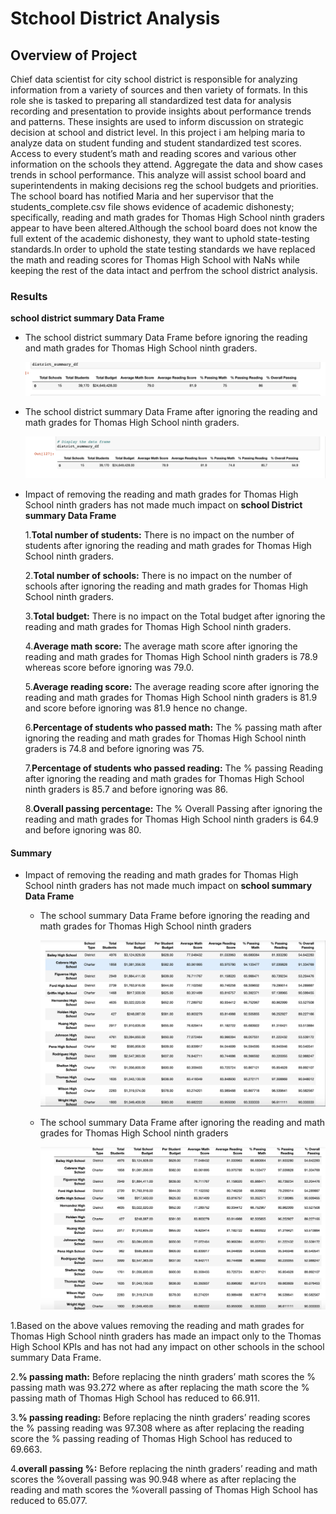 # Stchool District Analysis

## Overview of Project
Chief data scientist for city school district is responsible for analyzing information from a variety of sources and then variety of formats. In this role she is tasked  to preparing all standardized test data for analysis recording and presentation to provide insights about performance trends and patterns. These insights are used to inform discussion on strategic decision at school and district level. 
In this project i am helping maria to analyze data on student funding and student standardized test scores. Access to every student’s math and reading scores and various other information on the schools they attend.
Aggregate the data and show cases trends in school performance. This analyze will assist school board and superintendents in making decisions reg the school budgets and priorities.
The school board has notified Maria and her supervisor that the students_complete.csv file shows evidence of academic dishonesty; specifically, reading and math grades for Thomas High School ninth graders appear to have been altered.Although the school board does not know the full extent of the academic dishonesty, they want to uphold state-testing standards.In order to uphold the state testing standards we have replaced the math and reading scores for Thomas High School with NaNs while keeping the rest of the data intact and perfrom the school district analysis.

### Results
 **school district summary Data Frame**
 
  - The school district summary Data Frame before ignoring the reading and math grades for Thomas High School ninth graders.

  
      ![](images/Old%20District%20Summary%20DF.png)
      
  - The school district summary Data Frame after ignoring the reading and math grades for Thomas High School ninth graders.
  
      ![](images/New%20District%20Summary%20DF.png)
      
 - Impact of removing the reading and math grades for Thomas High School ninth graders has not made much impact on **school District summary Data Frame**
 
     1.**Total number of students:** There is no impact on the number of students after ignoring the reading and math grades for Thomas High School ninth graders.
     
     2.**Total number of schools:** There is no impact on the number of schools after ignoring the reading and math grades for Thomas High School ninth graders.
     
     3.**Total budget:** There is no impact on the Total budget after ignoring the reading and math grades for Thomas High School ninth graders.
     
     4.**Average math score:** The average math score after ignoring the reading and math grades for Thomas High School ninth graders is 78.9 whereas score  before ignoring was 79.0.
     
     5.**Average reading score:** The average reading score after ignoring the reading and math grades for Thomas High School ninth graders is 81.9 and score before ignoring was 81.9 hence no change.
     
     6.**Percentage of students who passed math:** The % passing math after ignoring the reading and math grades for Thomas High School ninth graders is 74.8 and before ignoring was 75.
     
     7.**Percentage of students who passed reading:** The % passing Reading after ignoring the reading and math grades for Thomas High School ninth graders is 85.7 and before ignoring was 86.
     
     8.**Overall passing percentage:** The % Overall Passing after ignoring the reading and math grades for Thomas High School ninth graders is 64.9 and before ignoring was 80.
  


#### Summary
 
- Impact of removing the reading and math grades for Thomas High School ninth graders has not made much impact on **school summary Data Frame**

  
   - The school summary Data Frame before ignoring the reading and math grades for Thomas High School ninth graders
  
      ![](images/Old%20School%20Summary%20DF.png)
      
   - The school summary Data Frame after ignoring the reading and math grades for Thomas High School ninth graders
  
      ![](images/New%20School%20Summary%20DF.png)

1.Based on the above values removing the reading and math grades for Thomas High School ninth graders has made an impact only to the Thomas High School KPIs and has not had any impact on other schools in the school summary Data Frame.

2.**% passing math:** Before replacing the ninth graders’ math scores the % passing math  was 93.272 where as after replacing the math score the % passing math of Thomas High School has reduced to 66.911.

3.**% passing reading:** Before replacing the ninth graders’ reading scores the % passing reading was 97.308 where as after replacing the reading score the % passing reading of Thomas High School has reduced to 69.663.

4.**overall passing %:** Before replacing the ninth graders’ reading and math scores the %overall passing was 90.948 where as after replacing the reading and math scores the %overall passing of Thomas High School has reduced to 65.077.

